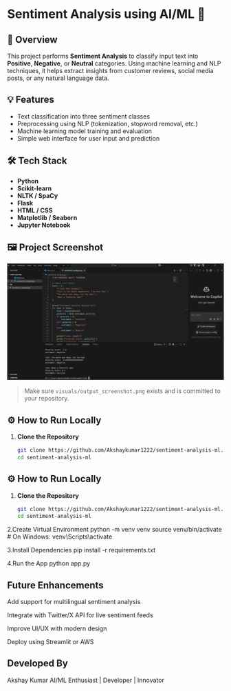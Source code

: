 # Sentiment Analysis using AI/ML 🧠

## 📌 Overview

This project performs **Sentiment Analysis** to classify input text into **Positive**, **Negative**, or **Neutral** categories. Using machine learning and NLP techniques, it helps extract insights from customer reviews, social media posts, or any natural language data.

## 💡 Features

- Text classification into three sentiment classes
- Preprocessing using NLP (tokenization, stopword removal, etc.)
- Machine learning model training and evaluation
- Simple web interface for user input and prediction

## 🛠️ Tech Stack

- **Python**
- **Scikit-learn**
- **NLTK / SpaCy**
- **Flask**
- **HTML / CSS**
- **Matplotlib / Seaborn**
- **Jupyter Notebook**

## 🖼️ Project Screenshot

![Sentiment Output](visuals/output_screenshot.png)

> Make sure `visuals/output_screenshot.png` exists and is committed to your repository.

## ⚙️ How to Run Locally

1. **Clone the Repository**
   ```bash
   git clone https://github.com/Akshaykumar1222/sentiment-analysis-ml.git
   cd sentiment-analysis-ml


## ⚙️ How to Run Locally

1. **Clone the Repository**
   ```bash
   git clone https://github.com/Akshaykumar1222/sentiment-analysis-ml.git
   cd sentiment-analysis-ml
2.Create Virtual Environment
  python -m venv venv
  source venv/bin/activate  # On Windows: venv\Scripts\activate

3.Install Dependencies
  pip install -r requirements.txt
  
4.Run the App
  python app.py
  
## Future Enhancements
Add support for multilingual sentiment analysis

Integrate with Twitter/X API for live sentiment feeds

Improve UI/UX with modern design

Deploy using Streamlit or AWS

 
## Developed By
Akshay Kumar
AI/ML Enthusiast | Developer | Innovator

 




